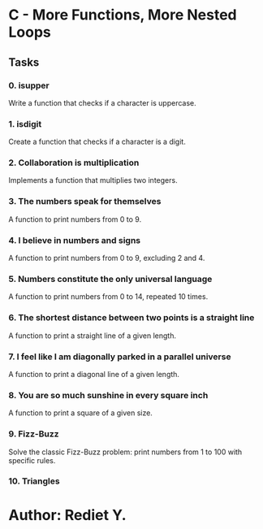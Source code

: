 # C - More Functions, More Nested Loops

## Tasks

### 0. isupper
Write a function that checks if a character is uppercase.

### 1. isdigit
Create a function that checks if a character is a digit.

### 2. Collaboration is multiplication
Implements a function that multiplies two integers.

### 3. The numbers speak for themselves
A function to print numbers from 0 to 9.

### 4. I believe in numbers and signs
A function to print numbers from 0 to 9, excluding 2 and 4.

### 5. Numbers constitute the only universal language
A function to print numbers from 0 to 14, repeated 10 times.

### 6. The shortest distance between two points is a straight line
A function to print a straight line of a given length.

### 7. I feel like I am diagonally parked in a parallel universe
A function to print a diagonal line of a given length.

### 8. You are so much sunshine in every square inch
A function to print a square of a given size.

### 9. Fizz-Buzz
Solve the classic Fizz-Buzz problem: print numbers from 1 to 100 with specific rules.

### 10. Triangles

# Author: Rediet Y.
